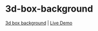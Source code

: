 # 3d-box-background
 [3d box background](https://github.com/bradtraversy/50projects50days/tree/master/3d-box-background)                     | [Live Demo](https://asivannarayana/projects/3d-box-background)
